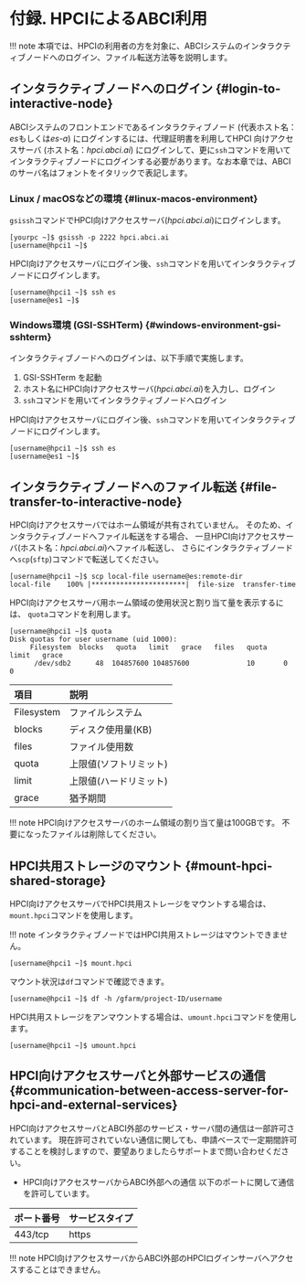 # 付録. HPCIによるABCI利用

!!! note
    本項では、HPCIの利用者の方を対象に、ABCIシステムのインタラクティブノードへのログイン、ファイル転送方法等を説明します。

## インタラクティブノードへのログイン {#login-to-interactive-node}

ABCIシステムのフロントエンドであるインタラクティブノード (代表ホスト名：*es*もしくは*es-a*) にログインするには、代理証明書を利用してHPCI 向けアクセスサーバ (ホスト名：*hpci.abci.ai*) にログインして、更に`ssh`コマンドを用いてインタラクティブノードにログインする必要があります。なお本章では、ABCIのサーバ名はフォントをイタリックで表記します。

### Linux / macOSなどの環境 {#linux-macos-environment}

`gsissh`コマンドでHPCI向けアクセスサーバ(*hpci.abci.ai*)にログインします。

```
[yourpc ~]$ gsissh -p 2222 hpci.abci.ai
[username@hpci1 ~]$
```

HPCI向けアクセスサーバにログイン後、`ssh`コマンドを用いてインタラクティブノードにログインします。

```
[username@hpci1 ~]$ ssh es
[username@es1 ~]$
```

### Windows環境 (GSI-SSHTerm) {#windows-environment-gsi-sshterm}

インタラクティブノードへのログインは、以下手順で実施します。

1. GSI-SSHTerm を起動
2. ホスト名にHPCI向けアクセスサーバ(*hpci.abci.ai*)を入力し、ログイン
3. `ssh`コマンドを用いてインタラクティブノードへログイン

HPCI向けアクセスサーバにログイン後、`ssh`コマンドを用いてインタラクティブノードにログインします。

```
[username@hpci1 ~]$ ssh es
[username@es1 ~]$
```

## インタラクティブノードへのファイル転送 {#file-transfer-to-interactive-node}

HPCI向けアクセスサーバではホーム領域が共有されていません。
そのため、インタラクティブノードへファイル転送をする場合、
一旦HPCI向けアクセスサーバ(ホスト名：*hpci.abci.ai*)へファイル転送し、
さらにインタラクティブノードへ`scp`(`sftp`)コマンドで転送してください。

```
[username@hpci1 ~]$ scp local-file username@es:remote-dir
local-file    100% |***********************|  file-size  transfer-time
```

HPCI向けアクセスサーバ用ホーム領域の使用状況と割り当て量を表示するには、
`quota`コマンドを利用します。

```
[username@hpci1 ~]$ quota
Disk quotas for user username (uid 1000):
     Filesystem  blocks   quota   limit   grace   files   quota   limit   grace
      /dev/sdb2      48  104857600 104857600              10       0       0
```

| 項目  | 説明 |
|:--|:--|
| Filesystem | ファイルシステム   |
| blocks     | ディスク使用量(KB) |
| files      | ファイル使用数     |
| quota      | 上限値(ソフトリミット) |
| limit      | 上限値(ハードリミット) |
| grace      | 猶予期間 |

!!! note
    HPCI向けアクセスサーバのホーム領域の割り当て量は100GBです。
    不要になったファイルは削除してください。

## HPCI共用ストレージのマウント {#mount-hpci-shared-storage}

HPCI向けアクセスサーバでHPCI共用ストレージをマウントする場合は、`mount.hpci`コマンドを使用します。

!!! note
    インタラクティブノードではHPCI共用ストレージはマウントできません。

```
[username@hpci1 ~]$ mount.hpci
```

マウント状況は`df`コマンドで確認できます。

```
[username@hpci1 ~]$ df -h /gfarm/project-ID/username
```

HPCI共用ストレージをアンマウントする場合は、`umount.hpci`コマンドを使用します。

```
[username@hpci1 ~]$ umount.hpci
```

## HPCI向けアクセスサーバと外部サービスの通信 {#communication-between-access-server-for-hpci-and-external-services}

HPCI向けアクセスサーバとABCI外部のサービス・サーバ間の通信は一部許可されています。
現在許可されていない通信に関しても、申請ベースで一定期間許可することを検討しますので、要望ありましたらサポートまで問い合わせください。

- HPCI向けアクセスサーバからABCI外部への通信
  以下のポートに関して通信を許可しています。

| ポート番号 | サービスタイプ |
|:--|:--|
| 443/tcp | https |

!!! note
    HPCI向けアクセスサーバからABCI外部のHPCIログインサーバへアクセスすることはできません。
